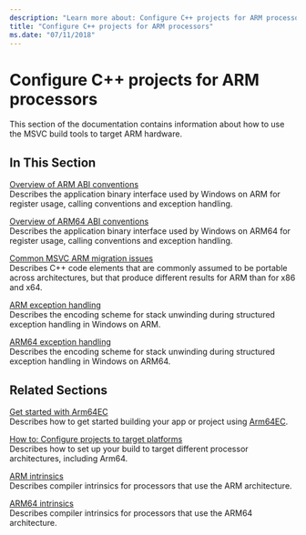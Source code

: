 ```yaml
---
description: "Learn more about: Configure C++ projects for ARM processors"
title: "Configure C++ projects for ARM processors"
ms.date: "07/11/2018"
---
```

# Configure C++ projects for ARM processors

This section of the documentation contains information about how to use the MSVC build tools to target ARM hardware.

## In This Section

[Overview of ARM ABI conventions](overview-of-arm-abi-conventions.md)\
Describes the application binary interface used by Windows on ARM for register usage, calling conventions and exception handling.

[Overview of ARM64 ABI conventions](arm64-windows-abi-conventions.md)\
Describes the application binary interface used by Windows on ARM64 for register usage, calling conventions and exception handling.

[Common MSVC ARM migration issues](common-visual-cpp-arm-migration-issues.md)\
Describes C++ code elements that are commonly assumed to be portable across architectures, but that produce different results for ARM than for x86 and x64.

[ARM exception handling](arm-exception-handling.md)\
Describes the encoding scheme for stack unwinding during structured exception handling in Windows on ARM.

[ARM64 exception handling](arm64-exception-handling.md)\
Describes the encoding scheme for stack unwinding during structured exception handling in Windows on ARM64.

## Related Sections

[Get started with Arm64EC](/windows/arm/arm64ec-build)\
Describes how to get started building your app or project using [Arm64EC](/windows/arm/arm64ec).

[How to: Configure projects to target platforms](/visualstudio/ide/how-to-configure-projects-to-target-platforms)\
Describes how to set up your build to target different processor architectures, including Arm64.

[ARM intrinsics](../intrinsics/arm-intrinsics.md)\
Describes compiler intrinsics for processors that use the ARM architecture.

[ARM64 intrinsics](../intrinsics/arm64-intrinsics.md)\
Describes compiler intrinsics for processors that use the ARM64 architecture.
